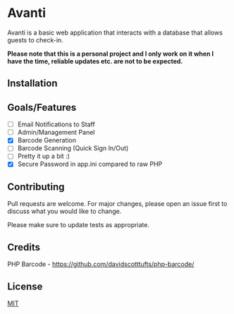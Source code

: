 # Avanti

Avanti is a basic web application that interacts with a database that allows guests to check-in.

**Please note that this is a personal project and I only work on it when I have the time, reliable updates etc. are not to be expected.**

## Installation

## Goals/Features
- [ ] Email Notifications to Staff
- [ ] Admin/Management Panel
- [X] Barcode Generation
- [ ] Barcode Scanning (Quick Sign In/Out)
- [ ] Pretty it up a bit :)
- [X] Secure Password in app.ini compared to raw PHP

## Contributing
Pull requests are welcome. For major changes, please open an issue first to discuss what you would like to change.

Please make sure to update tests as appropriate.

## Credits
PHP Barcode - https://github.com/davidscotttufts/php-barcode/

## License
[MIT](https://choosealicense.com/licenses/mit/)
